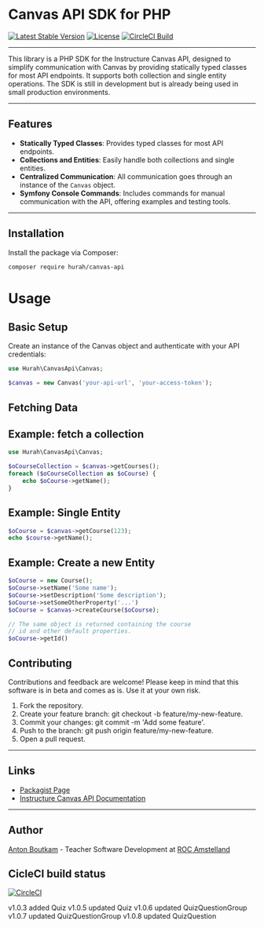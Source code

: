 # Canvas API SDK for PHP

[![Latest Stable Version](https://poser.pugx.org/hurah/canvas-api/v/stable)](https://packagist.org/packages/hurah/canvas-api)
[![License](https://poser.pugx.org/hurah/canvas-api/license)](https://packagist.org/packages/hurah/canvas-api)
[![CircleCI Build](https://poser.pugx.org/hurah/php-canvas-api/circleci)](https://packagist.org/packages/hurah/php-canvas-api)


---
This library is a PHP SDK for the Instructure Canvas API, designed to simplify 
communication with Canvas by providing statically typed classes for most API 
endpoints. It supports both collection and single entity operations. The SDK is 
still in development but is already being used in small production environments.

---

## Features
- **Statically Typed Classes**: Provides typed classes for most API endpoints.
- **Collections and Entities**: Easily handle both collections and single entities.
- **Centralized Communication**: All communication goes through an instance of the `Canvas` object.
- **Symfony Console Commands**: Includes commands for manual communication with the API, offering examples and testing tools.

---

## Installation

Install the package via Composer:

```bash
composer require hurah/canvas-api
```

# Usage
## Basic Setup
Create an instance of the Canvas object and authenticate with your API credentials:

```php
use Hurah\CanvasApi\Canvas;

$canvas = new Canvas('your-api-url', 'your-access-token');
```

## Fetching Data

## Example: fetch a collection
```php
use Hurah\CanvasApi\Canvas;

$oCourseCollection = $canvas->getCourses();
foreach ($oCourseCollection as $oCourse) {
    echo $oCourse->getName();
}
```
## Example: Single Entity
```php
$oCourse = $canvas->getCourse(123);
echo $course->getName();
```

## Example: Create a new Entity
```php
$oCourse = new Course();
$oCourse->setName('Some name');
$oCourse->setDescription('Some description');
$oCourse->setSomeOtherProperty('...')
$oCourse = $canvas->createCourse($oCourse);

// The same object is returned containing the course
// id and other default properties.
$oCourse->getId() 

```


## Contributing
Contributions and feedback are welcome! Please keep in mind that this software is in beta and comes as is. Use it at your own risk.

1. Fork the repository.
2. Create your feature branch: git checkout -b feature/my-new-feature.
3. Commit your changes: git commit -m 'Add some feature'.
4. Push to the branch: git push origin feature/my-new-feature.
5. Open a pull request.

***
## Links
* [Packagist Page](https://packagist.org/hurah/canvas-api)
* [Instructure Canvas API Documentation](https://canvas.instructure.com/doc/api/)

***
## Author
[Anton Boutkam](https://antonboutkam.nl) - Teacher Software Development at [ROC Amstelland](https://www.rocva.nl/MBO-onderwijs/MBO-Colleges/MBO-College-Amstelland)

## CicleCI build status
[![CircleCI](https://dl.circleci.com/status-badge/img/gh/antonboutkam/php-canvas-api/tree/main.svg?style=svg)](https://dl.circleci.com/status-badge/redirect/gh/antonboutkam/php-canvas-api/tree/main)

v1.0.3 added Quiz
v1.0.5 updated Quiz
v1.0.6 updated QuizQuestionGroup
v1.0.7 updated QuizQuestionGroup
v1.0.8 updated QuizQuestion
